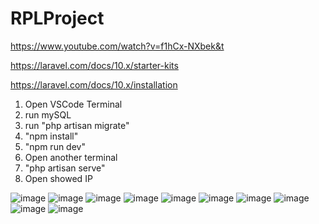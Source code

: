 # RPLProject

https://www.youtube.com/watch?v=f1hCx-NXbek&t

https://laravel.com/docs/10.x/starter-kits

https://laravel.com/docs/10.x/installation


1. Open VSCode Terminal
2. run mySQL
3. run "php artisan migrate"
4. "npm install"
5. "npm run dev"
6. Open another terminal
7. "php artisan serve"
8. Open showed IP

![image](https://github.com/Ibets/RPLProject/assets/91409909/b32a3869-c3fb-4f5a-89a8-0780235611d4)
![image](https://github.com/Ibets/RPLProject/assets/91409909/2d49f9fc-29bc-4f45-85f2-2fc79677dc86)
![image](https://github.com/Ibets/RPLProject/assets/91409909/6e4987c3-9da8-4215-9c2a-75fdb6d474c9)
![image](https://github.com/Ibets/RPLProject/assets/91409909/b51d85fb-bb23-42c2-ab4a-16d84339229f)
![image](https://github.com/Ibets/RPLProject/assets/91409909/95feb356-60d4-48fd-acb5-4538b7457a3b)
![image](https://github.com/Ibets/RPLProject/assets/91409909/3808be39-449a-458d-af06-4a12cc12e55f)
![image](https://github.com/Ibets/RPLProject/assets/91409909/ed4073ab-9f1e-4972-90ca-a9362dc145ab)
![image](https://github.com/Ibets/RPLProject/assets/91409909/87dc823c-7d72-4f6f-8cee-27a2ca0260ec)
![image](https://github.com/Ibets/RPLProject/assets/91409909/8ab45502-0476-40bc-9a7b-d5415cf0b4c3)
![image](https://github.com/Ibets/RPLProject/assets/91409909/fabd65c7-864f-4db1-a247-d86c0875a3c8)

